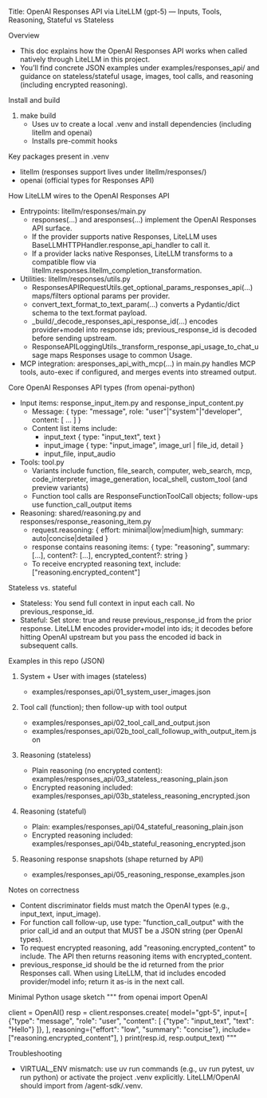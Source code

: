 Title: OpenAI Responses API via LiteLLM (gpt-5) — Inputs, Tools, Reasoning, Stateful vs Stateless

Overview
- This doc explains how the OpenAI Responses API works when called natively through LiteLLM in this project.
- You’ll find concrete JSON examples under examples/responses_api/ and guidance on stateless/stateful usage, images, tool calls, and reasoning (including encrypted reasoning).

Install and build
1) make build
   - Uses uv to create a local .venv and install dependencies (including litellm and openai)
   - Installs pre-commit hooks

Key packages present in .venv
- litellm (responses support lives under litellm/responses/)
- openai (official types for Responses API)

How LiteLLM wires to the OpenAI Responses API
- Entrypoints: litellm/responses/main.py
  - responses(...) and aresponses(...) implement the OpenAI Responses API surface.
  - If the provider supports native Responses, LiteLLM uses BaseLLMHTTPHandler.response_api_handler to call it.
  - If a provider lacks native Responses, LiteLLM transforms to a compatible flow via litellm.responses.litellm_completion_transformation.
- Utilities: litellm/responses/utils.py
  - ResponsesAPIRequestUtils.get_optional_params_responses_api(...) maps/filters optional params per provider.
  - convert_text_format_to_text_param(...) converts a Pydantic/dict schema to the text.format payload.
  - _build/_decode_responses_api_response_id(...) encodes provider+model into response ids; previous_response_id is decoded before sending upstream.
  - ResponseAPILoggingUtils._transform_response_api_usage_to_chat_usage maps Responses usage to common Usage.
- MCP integration: aresponses_api_with_mcp(...) in main.py handles MCP tools, auto-exec if configured, and merges events into streamed output.

Core OpenAI Responses API types (from openai-python)
- Input items: response_input_item.py and response_input_content.py
  - Message: { type: "message", role: "user"|"system"|"developer", content: [ ... ] }
  - Content list items include:
    - input_text { type: "input_text", text }
    - input_image { type: "input_image", image_url | file_id, detail }
    - input_file, input_audio
- Tools: tool.py
  - Variants include function, file_search, computer, web_search, mcp, code_interpreter, image_generation, local_shell, custom_tool (and preview variants)
  - Function tool calls are ResponseFunctionToolCall objects; follow-ups use function_call_output items
- Reasoning: shared/reasoning.py and responses/response_reasoning_item.py
  - request.reasoning: { effort: minimal|low|medium|high, summary: auto|concise|detailed }
  - response contains reasoning items: { type: "reasoning", summary: [...], content?: [...], encrypted_content?: string }
  - To receive encrypted reasoning text, include: ["reasoning.encrypted_content"]

Stateless vs. stateful
- Stateless: You send full context in input each call. No previous_response_id.
- Stateful: Set store: true and reuse previous_response_id from the prior response. LiteLLM encodes provider+model into ids; it decodes before hitting OpenAI upstream but you pass the encoded id back in subsequent calls.

Examples in this repo (JSON)
1) System + User with images (stateless)
   - examples/responses_api/01_system_user_images.json
2) Tool call (function); then follow-up with tool output
   - examples/responses_api/02_tool_call_and_output.json
   - examples/responses_api/02b_tool_call_followup_with_output_item.json
3) Reasoning (stateless)
   - Plain reasoning (no encrypted content): examples/responses_api/03_stateless_reasoning_plain.json
   - Encrypted reasoning included: examples/responses_api/03b_stateless_reasoning_encrypted.json
4) Reasoning (stateful)
   - Plain: examples/responses_api/04_stateful_reasoning_plain.json
   - Encrypted reasoning included: examples/responses_api/04b_stateful_reasoning_encrypted.json


5) Reasoning response snapshots (shape returned by API)
   - examples/responses_api/05_reasoning_response_examples.json

Notes on correctness
- Content discriminator fields must match the OpenAI types (e.g., input_text, input_image).
- For function call follow-up, use type: "function_call_output" with the prior call_id and an output that MUST be a JSON string (per OpenAI types).
- To request encrypted reasoning, add "reasoning.encrypted_content" to include. The API then returns reasoning items with encrypted_content.
- previous_response_id should be the id returned from the prior Responses call. When using LiteLLM, that id includes encoded provider/model info; return it as-is in the next call.

Minimal Python usage sketch
"""
from openai import OpenAI

client = OpenAI()
resp = client.responses.create(
    model="gpt-5",
    input=[
        {"type": "message", "role": "user", "content": [
            {"type": "input_text", "text": "Hello"}
        ]},
    ],
    reasoning={"effort": "low", "summary": "concise"},
    include=["reasoning.encrypted_content"],
)
print(resp.id, resp.output_text)
"""

Troubleshooting
- VIRTUAL_ENV mismatch: use uv run commands (e.g., uv run pytest, uv run python) or activate the project .venv explicitly. LiteLLM/OpenAI should import from /agent-sdk/.venv.
